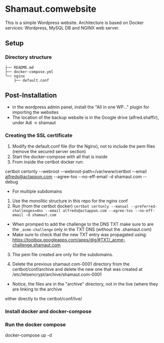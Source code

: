 # Shamaut.comwebsite 
This is a simple Wordpress website.
Architecture is based on Docker services: Wordpress, MySQL DB and NGINX web server.

## Setup
### Directory structure
```
├── README.md
├── docker-compose.yml
└── nginx
    ├── default.conf
```

## Post-Installation
- in the wordpress admin panel, install the "All in one WP..." plugin for importing the websites
- The location of the backup website is in the Google drive (alfred.shaffir), under Adi -> shamaut

### Creating the SSL certificate
1. Modify the default.conf file (for the Nginx), not to include the pem files (remove the secured server section)
2. Start the docker-compose with all that is inside
3. From inside the certbot docker run:

certbot certonly --webroot --webroot-path=/var/www/certbot --email alfreds@actappon.com --agree-tos --no-eff-email -d shamaut.com --debug

* For multiple subdomains
1. Use the monolitic structure in this repo for the nginx conf
2. Run (from the certbot docker)
```certbot certonly --manual --preferred-challenges=dns --email alfreds@actappon.com --agree-tos --no-eff-email -d shamaut.com```

- When promped to add the challenge to the DNS TXT make sure to are the ```_acme-challenge``` only in the TXT DNS (without the .shamaut.com)
- Make sure to check that the new TXT entry was propagated using: https://toolbox.googleapps.com/apps/dig/#TXT/_acme-challenge.shamaut.com

3. The pem file created are only for the subdomains.

4. Delete the previous shamaut.com-0001 directory from the certbot/conf/archive and delete the new one that was created at /etc/letsencrypt/archive/shamaut.com-0001
* Notice, the files are in the "archive" directory, not in the live (where they are linking to the archive


either directly to the certbot/conf/live/


### Install docker and docker-compose 

### Run the docker compose
docker-compose up -d



